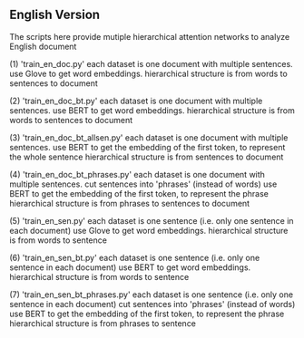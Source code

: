 ## English Version
The scripts here provide mutiple hierarchical attention networks to analyze English document


(1) 'train_en_doc.py'
each dataset is one document with multiple sentences.
use Glove to get word embeddings.
hierarchical structure is from words to sentences to document

(2) 'train_en_doc_bt.py'
each dataset is one document with multiple sentences.
use BERT to get word embeddings.
hierarchical structure is from words to sentences to document

(3) 'train_en_doc_bt_allsen.py'
each dataset is one document with multiple sentences.
use BERT to get the embedding of the first token, to represent the whole sentence
hierarchical structure is from sentences to document

(4) 'train_en_doc_bt_phrases.py'
each dataset is one document with multiple sentences.
cut sentences into 'phrases' (instead of words)
use BERT to get the embedding of the first token, to represent the phrase
hierarchical structure is from phrases to sentences to document





(5) 'train_en_sen.py'
each dataset is one sentence (i.e. only one sentence in each document)
use Glove to get word embeddings.
hierarchical structure is from words to sentence

(6) 'train_en_sen_bt.py'
each dataset is one sentence (i.e. only one sentence in each document)
use BERT to get word embeddings.
hierarchical structure is from words to sentence

(7) 'train_en_sen_bt_phrases.py'
each dataset is one sentence (i.e. only one sentence in each document)
cut sentences into 'phrases' (instead of words)
use BERT to get the embedding of the first token, to represent the phrase
hierarchical structure is from phrases to sentence

